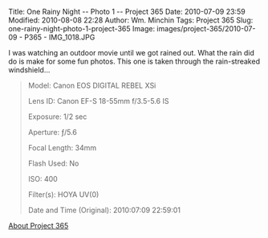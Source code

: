 Title: One Rainy Night -- Photo 1 -- Project 365
Date: 2010-07-09 23:59
Modified: 2010-08-08 22:28
Author: Wm. Minchin
Tags: Project 365
Slug: one-rainy-night-photo-1-project-365
Image: images/project-365/2010-07-09 - P365 - IMG_1018.JPG

I was watching an outdoor movie until we got rained out. What the rain
did do is make for some fun photos. This one is taken through the
rain-streaked windshield...

> 
> <span style="color: #666666;">Model: </span>Canon EOS DIGITAL REBEL
> XSi
>
> <span style="color: #666666;">Lens ID: </span>Canon EF-S 18-55mm
> f/3.5-5.6 IS
>
> <span style="color: #666666;">Exposure: </span>1/2 sec
>
> <span style="color: #666666;">Aperture: </span>ƒ/5.6
>
> <span style="color: #666666;">Focal Length: </span>34mm
>
> <span style="color: #666666;">Flash Used: </span>No
>
> <span style="color: #666666;">ISO: </span>400
>
> <span style="color: #666666;">Filter(s): </span>HOYA UV(0)
>
> <span style="color: #666666;">Date and Time
> (Original): </span>2010:07:09 22:59:01
>
> <p>

[About Project
365](http://blog.minchin.ca/2010/07/project-365-introduction.html)

